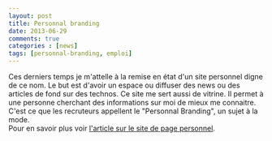 ```yaml
---
layout: post
title: Personnal branding
date: 2013-06-29
comments: true
categories : [news]
tags: [personnal-branding, emploi]
---
```


Ces derniers temps je m'attelle à la remise en état d'un site personnel digne de ce nom. Le but est d'avoir un espace ou diffuser des news ou des articles de fond sur des technos. Ce site me sert aussi de vitrine. Il permet à une personne cherchant des informations sur moi de mieux me connaitre. C'est ce que les recruteurs appellent le "Personnal Branding", un sujet à la mode.  
Pour en savoir plus voir [l'article sur le site de page personnel](http://la-page-de-l-emploi.pagepersonnel.fr/conseils-carriere/recrutement-reseaux-sociaux-oui-avec-un-bon-personal-branding/).